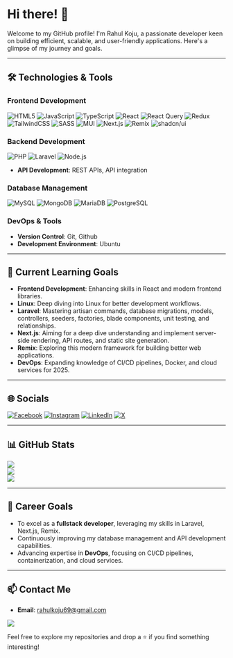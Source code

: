 # Hi there! 👋

Welcome to my GitHub profile! I'm Rahul Koju, a passionate developer keen on building efficient, scalable, and user-friendly applications. Here's a glimpse of my journey and goals.

---

## 🛠️ Technologies & Tools

### Frontend Development
![HTML5](https://img.shields.io/badge/html5-%23E34F26.svg?style=for-the-badge&logo=html5&logoColor=white) ![JavaScript](https://img.shields.io/badge/javascript-%23323330.svg?style=for-the-badge&logo=javascript&logoColor=%23F7DF1E) ![TypeScript](https://img.shields.io/badge/typescript-%23007ACC.svg?style=for-the-badge&logo=typescript&logoColor=white) ![React](https://img.shields.io/badge/react-%2320232a.svg?style=for-the-badge&logo=react&logoColor=%2361DAFB) ![React Query](https://img.shields.io/badge/-React%20Query-FF4154?style=for-the-badge&logo=react%20query&logoColor=white) ![Redux](https://img.shields.io/badge/redux-%23593d88.svg?style=for-the-badge&logo=redux&logoColor=white) ![TailwindCSS](https://img.shields.io/badge/tailwindcss-%2338B2AC.svg?style=for-the-badge&logo=tailwind-css&logoColor=white) ![SASS](https://img.shields.io/badge/SASS-hotpink.svg?style=for-the-badge&logo=SASS&logoColor=white) ![MUI](https://img.shields.io/badge/MUI-%230081CB.svg?style=for-the-badge&logo=mui&logoColor=white) ![Next.js](https://img.shields.io/badge/next.js-%23000000.svg?style=for-the-badge&logo=nextdotjs&logoColor=white) ![Remix](https://img.shields.io/badge/remix-%2320232a.svg?style=for-the-badge&logo=remix&logoColor=white) ![shadcn/ui](https://img.shields.io/badge/shadcn/ui-%2361DAFB.svg?style=for-the-badge&logo=react&logoColor=white)

### Backend Development
![PHP](https://img.shields.io/badge/PHP-777BB4?style=for-the-badge&logo=php&logoColor=white) ![Laravel](https://img.shields.io/badge/Laravel-FF2D20?style=for-the-badge&logo=laravel&logoColor=white) ![Node.js](https://img.shields.io/badge/Node.js-43853D?style=for-the-badge&logo=node.js&logoColor=white)
- **API Development**: REST APIs, API integration

### Database Management
![MySQL](https://img.shields.io/badge/mysql-4479A1.svg?style=for-the-badge&logo=mysql&logoColor=white) ![MongoDB](https://img.shields.io/badge/MongoDB-%234ea94b.svg?style=for-the-badge&logo=mongodb&logoColor=white) ![MariaDB](https://img.shields.io/badge/MariaDB-003545?style=for-the-badge&logo=mariadb&logoColor=white) ![PostgreSQL](https://img.shields.io/badge/PostgreSQL-336791?style=for-the-badge&logo=postgresql&logoColor=white)


### DevOps & Tools
- **Version Control**: Git, Github 
- **Development Environment**: Ubuntu

---

## 🌱 Current Learning Goals

- **Frontend Development**: Enhancing skills in React and modern frontend libraries.
- **Linux**: Deep diving into Linux for better development workflows.
- **Laravel**: Mastering artisan commands, database migrations, models, controllers, seeders, factories, blade components, unit testing, and relationships.
- **Next.js**: Aiming for a deep dive understanding and implement server-side rendering, API routes, and static site generation.
- **Remix**: Exploring this modern framework for building better web applications.
- **DevOps**: Expanding knowledge of CI/CD pipelines, Docker, and cloud services for 2025.

---

## 🌐 Socials
[![Facebook](https://img.shields.io/badge/Facebook-%231877F2.svg?logo=Facebook&logoColor=white)](https://facebook.com/RahulKoju) [![Instagram](https://img.shields.io/badge/Instagram-%23E4405F.svg?logo=Instagram&logoColor=white)](https://instagram.com/uchiha_rahul) [![LinkedIn](https://img.shields.io/badge/LinkedIn-%230077B5.svg?logo=linkedin&logoColor=white)](https://linkedin.com/in/rahul-koju) [![X](https://img.shields.io/badge/X-black.svg?logo=X&logoColor=white)](https://x.com/Rahulkoju)

---

## 📊 GitHub Stats
![](https://github-readme-stats.vercel.app/api?username=RahulKoju&theme=dark&hide_border=false&include_all_commits=true&count_private=false)<br/>
![](https://github-readme-streak-stats.herokuapp.com/?user=RahulKoju&theme=dark&hide_border=false)<br/>
![](https://github-readme-stats.vercel.app/api/top-langs/?username=RahulKoju&theme=dark&hide_border=false&include_all_commits=true&count_private=false&layout=compact)

---

## 💼 Career Goals

- To excel as a **fullstack developer**, leveraging my skills in Laravel, Next.js, Remix.
- Continuously improving my database management and API development capabilities.
- Advancing expertise in **DevOps**, focusing on CI/CD pipelines, containerization, and cloud services.
---

## 📫 Contact Me
- **Email**: [rahulkoju69@gmail.com](mailto:rahulkoju69@gmail.com)

[![](https://visitcount.itsvg.in/api?id=RahulKoju&icon=0&color=0)](https://visitcount.itsvg.in)

Feel free to explore my repositories and drop a ⭐ if you find something interesting!
